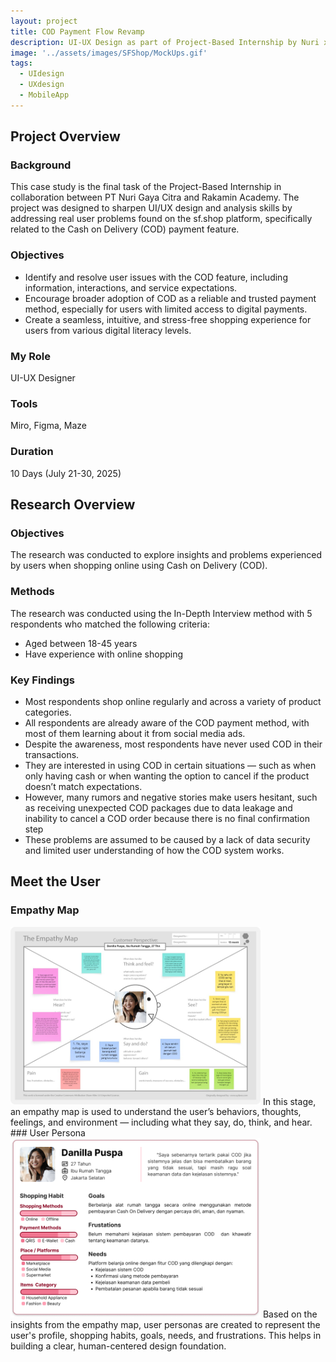 ```yaml
---
layout: project
title: COD Payment Flow Revamp
description: UI-UX Design as part of Project-Based Internship by Nuri x Rakamin
image: '../assets/images/SFShop/MockUps.gif'
tags:
  - UIdesign
  - UXdesign
  - MobileApp
---
```


## Project Overview
### Background
This case study is the final task of the Project-Based Internship in collaboration between PT Nuri Gaya Citra and Rakamin Academy. The project was designed to sharpen UI/UX design and analysis skills by addressing real user problems found on the sf.shop platform, specifically related to the Cash on Delivery (COD) payment feature.
### Objectives
- Identify and resolve user issues with the COD feature, including information, interactions, and service expectations.
- Encourage broader adoption of COD as a reliable and trusted payment method, especially for users with limited access to digital payments.
- Create a seamless, intuitive, and stress-free shopping experience for users from various digital literacy levels.
### My Role
UI-UX Designer
### Tools
Miro, Figma, Maze
### Duration
10 Days (July 21-30, 2025)

## Research Overview
### Objectives
The research was conducted to explore insights and problems experienced by users when shopping online using Cash on Delivery (COD).
### Methods
The research was conducted using the In-Depth Interview method with 5 respondents who matched the following criteria:
- Aged between 18-45 years
- Have experience with online shopping
### Key Findings
- Most respondents shop online regularly and across a variety of product categories.
- All respondents are already aware of the COD payment method, with most of them learning about it from social media ads.
- Despite the awareness, most respondents have never used COD in their transactions.
- They are interested in using COD in certain situations — such as when only having cash or when wanting the option to cancel if the product doesn’t match expectations.
- However, many rumors and negative stories make users hesitant, such as receiving unexpected COD packages due to data leakage and inability to cancel a COD order because there is no final confirmation step
- These problems are assumed to be caused by a lack of data security and limited user understanding of how the COD system works.

## Meet the User 
### Empathy Map
<img src="../assets/images/SFShop/EmpathyMap.png" alt="EmpathyMap" width="400">
In this stage, an empathy map is used to understand the user’s behaviors, thoughts, feelings, and environment — including what they say, do, think, and hear.
### User Persona
<img src="../assets/images/SFShop/Persona.png" alt="UserPersona" width="400">
Based on the insights from the empathy map, user personas are created to represent the user's profile, shopping habits, goals, needs, and frustrations. This helps in building a clear, human-centered design foundation.
